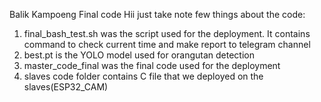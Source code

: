 Balik Kampoeng Final code
Hii just take note few things about the code:
  1. final_bash_test.sh was the script used for the deployment. It contains command to check current time and make report to telegram channel
  2. best.pt is the YOLO model used for orangutan detection
  3. master_code_final was the final code used for the deployment
  4. slaves code folder contains C file that we deployed on the slaves(ESP32_CAM)

